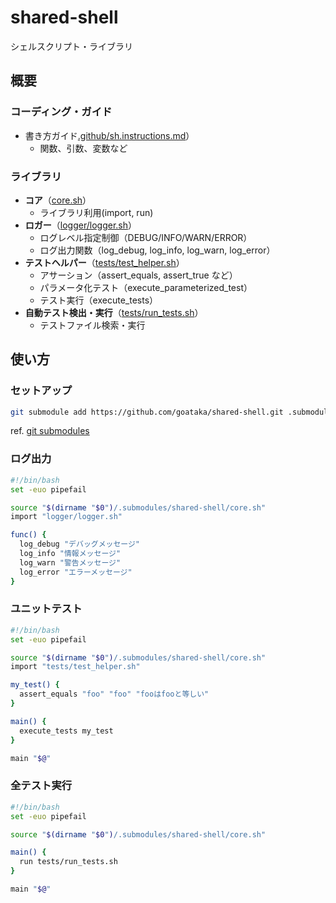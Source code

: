 # shared-shell

シェルスクリプト・ライブラリ

## 概要

### コーディング・ガイド

- 書き方ガイド[.github/sh.instructions.md](.github/sh.instructions.md)）
  - 関数、引数、変数など

### ライブラリ

- **コア**（[core.sh](core.sh)）
  - ライブラリ利用(import, run)
- **ロガー**（[logger/logger.sh](logger/logger.sh)）
  - ログレベル指定制御（DEBUG/INFO/WARN/ERROR）
  - ログ出力関数（log_debug, log_info, log_warn, log_error）
- **テストヘルパー**（[tests/test_helper.sh](tests/test_helper.sh)）
  - アサーション（assert_equals, assert_true など）
  - パラメータ化テスト（execute_parameterized_test）
  - テスト実行（execute_tests）
- **自動テスト検出・実行**（[tests/run_tests.sh](tests/run_tests.sh)）
  - テストファイル検索・実行

## 使い方

### セットアップ

```bash
git submodule add https://github.com/goataka/shared-shell.git .submodules/shared-shell
```

ref. [git submodules](https://git-scm.com/book/ja/v2/Git-のさまざまなツール-サブモジュール)

### ログ出力

```bash
#!/bin/bash
set -euo pipefail

source "$(dirname "$0")/.submodules/shared-shell/core.sh" 
import "logger/logger.sh"

func() {
  log_debug "デバッグメッセージ"
  log_info "情報メッセージ"
  log_warn "警告メッセージ"
  log_error "エラーメッセージ"
}
```

### ユニットテスト

```bash
#!/bin/bash
set -euo pipefail

source "$(dirname "$0")/.submodules/shared-shell/core.sh" 
import "tests/test_helper.sh"

my_test() {
  assert_equals "foo" "foo" "fooはfooと等しい"
}

main() {
  execute_tests my_test
}

main "$@"
```

### 全テスト実行

```bash
#!/bin/bash
set -euo pipefail

source "$(dirname "$0")/.submodules/shared-shell/core.sh" 

main() {
  run tests/run_tests.sh 
}

main "$@"
```
